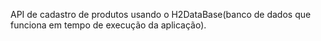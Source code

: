 API de cadastro de produtos usando o H2DataBase(banco de dados que funciona em tempo de execução da aplicação).
